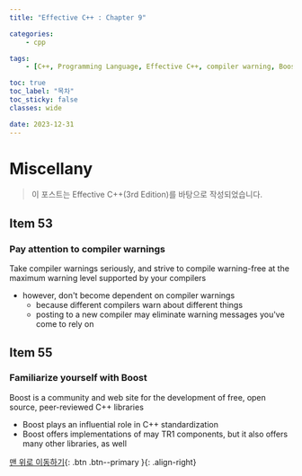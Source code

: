 ```yaml
---
title: "Effective C++ : Chapter 9"

categories:
    - cpp

tags:
    - [C++, Programming Language, Effective C++, compiler warning, Boost]

toc: true
toc_label: "목차"
toc_sticky: false
classes: wide

date: 2023-12-31
---
```


# Miscellany

> 이 포스트는 Effective C++(3rd Edition)를 바탕으로 작성되었습니다.

## Item 53

### Pay attention to compiler warnings
Take compiler warnings seriously, and strive to compile warning-free at the maximum warning level supported by your compilers
- however, don't become dependent on compiler warnings
    * because different compilers warn about different things
    * posting to a new compiler may eliminate warning messages you've come to rely on


## Item 55

### Familiarize yourself with Boost
Boost is a community and web site for the development of free, open source, peer-reviewed C++ libraries
- Boost plays an influential role in C++ standardization
- Boost offers implementations of may TR1 components, but it also offers many other libraries, as well

[맨 위로 이동하기](#){: .btn .btn--primary }{: .align-right}